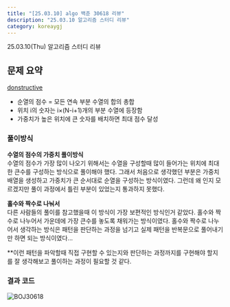 ```yaml
---
title: "[25.03.10] algo 백준 30618 리뷰"
description: "25.03.10 알고리즘 스터디 리뷰"
category: koreaygj
---
```


25.03.10(Thu) 알고리즘 스터디 리뷰

## 문제 요약

[donstructive](https://www.acmicpc.net/problem/30618)

- 순열의 점수 = 모든 연속 부분 수열의 합의 총합
- 위치 i의 숫자는 i×(N-i+1)개의 부분 수열에 등장함
- 가중치가 높은 위치에 큰 숫자를 배치하면 최대 점수 달성

### 풀이방식

**수열의 점수의 가중치 풀이방식**  
수열의 점수가 가장 많이 나오기 위해서는 수열을 구성할때 많이 들어가는 위치에 최대한 큰수를 구성하는 방식으로 풀이해야 했다. 그래서 처음으로 생각했던 부분은 가중치 배열을 생성하고 가중치가 큰 순서대로 순열을 구성하는 방식이였다. 그런데 왜 인지 모르겠지만 풀이 과정에서 틀린 부분이 있었는지 통과하지 못했다.

**홀수와 짝수로 나눠서**  
다른 사람들의 풀이를 참고했을때 이 방식이 가장 보편적인 방식인거 같았다. 홀수와 짝수로 나누어서 가운데에 가장 큰수를 놓도록 채워가는 방식이였다. 홀수와 짝수로 나누어서 생각하는 방식은 패턴을 판단하는 과정을 넘기고 실제 패턴을 반복문으로 풀어내기만 하면 되는 방식이였다...

\*\*이런 패턴을 파악할때 직접 구현할 수 있는지와 판단하는 과정까지를 구현해야 할지를 잘 생각해보고 풀이하는 과정이 필요할 것 같다.

### 결과 코드

![BOJ30618](https://i.imgur.com/JDAYl4R.png)
